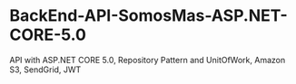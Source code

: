 # BackEnd-API-SomosMas-ASP.NET-CORE-5.0
API with ASP.NET CORE 5.0, Repository Pattern and UnitOfWork, Amazon S3, SendGrid, JWT 
